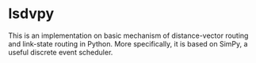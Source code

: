 # lsdvpy

This is an implementation on basic mechanism of distance-vector routing and link-state routing in Python. More specifically, it is based on SimPy, a useful discrete event scheduler.
